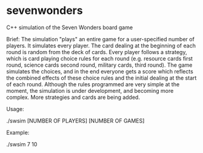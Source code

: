 # sevenwonders
C++ simulation of the Seven Wonders board game

Brief:
The simulation "plays" an entire game for a user-specified number of players. It simulates every player. 
The card dealing at the beginning of each round is random from the deck of cards. 
Every player follows a strategy, which is card playing choice rules for each round (e.g. resource cards first round, science cards second round, military cards, third round). 
The game simulates the choices, and in the end everyone gets a score which reflects the combined effects of these choice rules and the initial dealing at the start of each round.
Although the rules programmed are very simple at the moment, the simulation is under development, and becoming more complex. More strategies and cards are being added. 

Usage:

./swsim [NUMBER OF PLAYERS] [NUMBER OF GAMES]

Example:

./swsim 7 10
